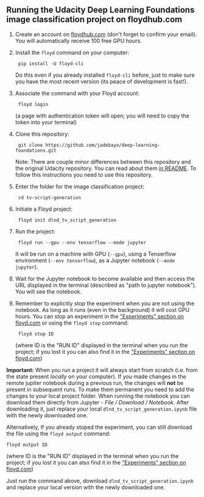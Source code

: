 ## Running the Udacity Deep Learning Foundations image classification project on floydhub.com

1. Create an account on [floydhub.com](https://www.floydhub.com) (don't forget to confirm your email). You will automatically receive 100 free GPU hours. 

2. Install the `floyd` command on your computer:

        pip install -U floyd-cli
        
    Do this even if you already installed `floyd-cli` before, just to make sure you have the most recent version (its peace of development is fast!).

3. Associate the command with your Floyd account:

        floyd login

    (a page with authentication token will open; you will need to copy the token into your terminal)

2. Clone this repository:

        git clone https://github.com/jadebayo/deep-learning-foundations.git

    Note: There are couple minor differences between this repository and the original Udacity repository. You can read about them [in README](https://github.com/ludwiktrammer/deep-learning/tree/master/image-classification#how-is-this-repository-different-from-the-original). To follow this instructions you need to use this repository.

3. Enter the folder for the image classification project:

        cd tv-script-generation

4. Initiate a Floyd project:

        floyd init dlnd_tv_script_generation

5. Run the project:

        floyd run --gpu --env tensorflow --mode jupyter 

    It will be run on a machine with GPU (`--gpu`), using a Tenserflow environment (`--env tensorflow`), as a Jupyter notebook (`--mode jupyter`).
    
6. Wait for the Jupyter notebook to become available and then access the URL displayed in the terminal (described as "path to jupyter notebook"). You will see the notebook.

7. Remember to explicitly stop the experiment when you are not using the notebook. As long as it runs (even in the background) it will cost GPU hours. You can stop an experiment in the ["Experiments" section on floyd.com](https://www.floydhub.com/experiments) or using the `floyd stop` command:

        floyd stop ID
 
    (where ID is the "RUN ID" displayed in the terminal when you run the project; if you lost it you can also find it in the ["Experiments" section on floyd.com](https://www.floydhub.com/experiments))
    
**Important:** When you run a project it will always start from scratch (i.e. from the state present *locally* on your computer). If you made changes in the remote jupiter notebook during a previous run, the changes will **not** be present in subsequent runs. To make them permanent you need to add the changes to your local project folder. When running the notebook you can download them directly from Jupyter - *File / Download / Notebook*. After downloading it, just replace your local `dlnd_tv_script_generation.ipynb` file with the newly downloaded one.

Alternatively, If you already stoped the experiment, you can still download the file using the `floyd output` command:

    floyd output ID

(where ID is the "RUN ID" displayed in the terminal when you run the project; if you lost it you can also find it in the ["Experiments" section on floyd.com](https://www.floydhub.com/experiments))
    
Just run the command above, download `dlnd_tv_script_generation.ipynb` and replace your local version with the newly downloaded one.
